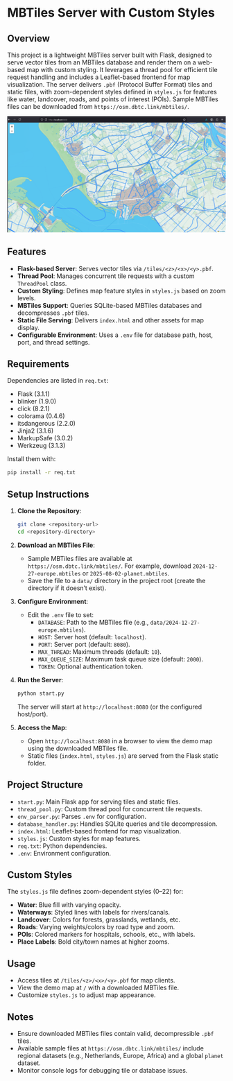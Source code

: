 # MBTiles Server with Custom Styles

## Overview
This project is a lightweight MBTiles server built with Flask, designed to serve vector tiles from an MBTiles database and render them on a web-based map with custom styling. It leverages a thread pool for efficient tile request handling and includes a Leaflet-based frontend for map visualization. The server delivers `.pbf` (Protocol Buffer Format) tiles and static files, with zoom-dependent styles defined in `styles.js` for features like water, landcover, roads, and points of interest (POIs). Sample MBTiles files can be downloaded from `https://osm.dbtc.link/mbtiles/`.

![alt text](screenshot/1.PNG)

## Features
- **Flask-based Server**: Serves vector tiles via `/tiles/<z>/<x>/<y>.pbf`.
- **Thread Pool**: Manages concurrent tile requests with a custom `ThreadPool` class.
- **Custom Styling**: Defines map feature styles in `styles.js` based on zoom levels.
- **MBTiles Support**: Queries SQLite-based MBTiles databases and decompresses `.pbf` tiles.
- **Static File Serving**: Delivers `index.html` and other assets for map display.
- **Configurable Environment**: Uses a `.env` file for database path, host, port, and thread settings.

## Requirements
Dependencies are listed in `req.txt`:
- Flask (3.1.1)
- blinker (1.9.0)
- click (8.2.1)
- colorama (0.4.6)
- itsdangerous (2.2.0)
- Jinja2 (3.1.6)
- MarkupSafe (3.0.2)
- Werkzeug (3.1.3)

Install them with:
```bash
pip install -r req.txt
```

## Setup Instructions
1. **Clone the Repository**:
   ```bash
   git clone <repository-url>
   cd <repository-directory>
   ```

2. **Download an MBTiles File**:
   - Sample MBTiles files are available at `https://osm.dbtc.link/mbtiles/`. For example, download `2024-12-27-europe.mbtiles` or `2025-08-02-planet.mbtiles`.
   - Save the file to a `data/` directory in the project root (create the directory if it doesn’t exist).

3. **Configure Environment**:
   - Edit the `.env` file to set:
     - `DATABASE`: Path to the MBTiles file (e.g., `data/2024-12-27-europe.mbtiles`).
     - `HOST`: Server host (default: `localhost`).
     - `PORT`: Server port (default: `8080`).
     - `MAX_THREAD`: Maximum threads (default: `10`).
     - `MAX_QUEUE_SIZE`: Maximum task queue size (default: `2000`).
     - `TOKEN`: Optional authentication token.

4. **Run the Server**:
   ```bash
   python start.py
   ```
   The server will start at `http://localhost:8080` (or the configured host/port).

5. **Access the Map**:
   - Open `http://localhost:8080` in a browser to view the demo map using the downloaded MBTiles file.
   - Static files (`index.html`, `styles.js`) are served from the Flask static folder.

## Project Structure
- `start.py`: Main Flask app for serving tiles and static files.
- `thread_pool.py`: Custom thread pool for concurrent tile requests.
- `env_parser.py`: Parses `.env` for configuration.
- `database_handler.py`: Handles SQLite queries and tile decompression.
- `index.html`: Leaflet-based frontend for map visualization.
- `styles.js`: Custom styles for map features.
- `req.txt`: Python dependencies.
- `.env`: Environment configuration.

## Custom Styles
The `styles.js` file defines zoom-dependent styles (0–22) for:
- **Water**: Blue fill with varying opacity.
- **Waterways**: Styled lines with labels for rivers/canals.
- **Landcover**: Colors for forests, grasslands, wetlands, etc.
- **Roads**: Varying weights/colors by road type and zoom.
- **POIs**: Colored markers for hospitals, schools, etc., with labels.
- **Place Labels**: Bold city/town names at higher zooms.

## Usage
- Access tiles at `/tiles/<z>/<x>/<y>.pbf` for map clients.
- View the demo map at `/` with a downloaded MBTiles file.
- Customize `styles.js` to adjust map appearance.

## Notes
- Ensure downloaded MBTiles files contain valid, decompressible `.pbf` tiles.
- Available sample files at `https://osm.dbtc.link/mbtiles/` include regional datasets (e.g., Netherlands, Europe, Africa) and a global `planet` dataset.
- Monitor console logs for debugging tile or database issues.